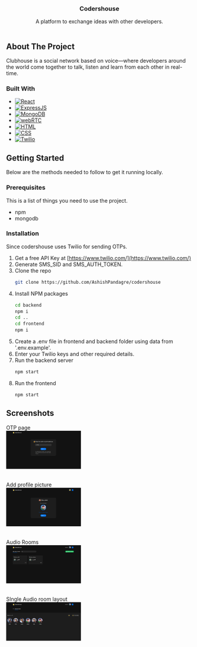 <div id="top"></div>

<!-- PROJECT LOGO -->
<br />
<div align="center">
  <h3 align="center">Codershouse</h3>

  <p align="center">
    A platform to exchange ideas with other developers.
    <br />
    <br />
  </p>
</div>

<!-- ABOUT THE PROJECT -->
## About The Project

Clubhouse is a social network based on voice—where developers around the world come together to talk, listen and learn from each other in real-time.

### Built With

* [![React][React.js]][React-url]
* [![ExpressJS][ExpressJs]][express-url]
* [![MongoDB][MongoDB]][mongoDB-url]
* [![webRTC][webRTC]][webRTC-url]
* [![HTML][HTML]][html-url]
* [![CSS][CSS]][css-url]
* [![Twilio][Twilio]][twilio-url]

<!-- GETTING STARTED -->
## Getting Started

Below are the methods needed to follow to get it running locally.

### Prerequisites

This is a list of things you need to use the project.
* npm
* mongodb

### Installation

Since codershouse uses Twilio for sending OTPs.

1. Get a free API Key at [https://www.twilio.com/](https://www.twilio.com/)
2. Generate SMS_SID and SMS_AUTH_TOKEN.
2. Clone the repo
   ```sh
   git clone https://github.com/AshishPandagre/codershouse
   ```
3. Install NPM packages 
   ```sh
   cd backend
   npm i
   cd ..
   cd frontend
   npm i
   ```
4. Create a .env file in frontend and backend folder using data from '.env.example'.
5. Enter your Twilio keys and other required details.
6. Run the backend server
    ```sh
    npm start
    ```
7. Run the frontend
    ```sh
    npm start
    ```



## Screenshots

OTP page <br/><img src="https://raw.githubusercontent.com/AshishPandagre/codershouse/main/screenshots/Screenshot%20from%202022-07-08%2023-49-49.png?token=GHSAT0AAAAAABVWBDWQ6AXV5U4TGU2DPYYKYWIQYPQ" width="40%" height="40%"> <br/> <br/>

Add profile picture <br/> <img src="https://raw.githubusercontent.com/AshishPandagre/codershouse/main/screenshots/Screenshot%20from%202022-07-08%2023-50-09.png?token=GHSAT0AAAAAABVWBDWQHQEH6XD4RWNFQAKUYWIQYAQ " width="40%" height="40%"><br/><br/>

Audio Rooms <br/><img src="https://raw.githubusercontent.com/AshishPandagre/codershouse/main/screenshots/Screenshot%20from%202022-07-08%2023-55-06.png?token=GHSAT0AAAAAABVWBDWRQUBHVEXTNGZLPFK6YWIQYQQ" width="40%" height="40%"><br/><br/>

SIngle Audio room layout<br/><img src="https://raw.githubusercontent.com/AshishPandagre/codershouse/main/screenshots/Screenshot%20from%202022-07-09%2000-02-11.png?token=GHSAT0AAAAAABVWBDWQLTKCOKNRWSCIXPJAYWIQYRA" width="40%" height="40%"><br/><br/>


[React.js]: https://img.shields.io/badge/React-20232A?style=for-the-badge&logo=react&logoColor=61DAFB
[React-url]: https://reactjs.org/

[ExpressJS]: https://img.shields.io/badge/Express.js-404D59?style=for-the-badge
[Express-url]: http://expressjs.com/

[MongoDB]: https://img.shields.io/badge/MongoDB-4EA94B?style=for-the-badge&logo=mongodb&logoColor=white
[mongoDB-url]: https://www.mongodb.com/

[webRTC]: https://img.shields.io/static/v1?style=for-the-badge&message=WebRTC&color=333333&logo=WebRTC&logoColor=FFFFFF&label=
[webRTC-url]: https://webrtc.org/

[HTML]: https://img.shields.io/static/v1?style=for-the-badge&message=HTML5&color=E34F26&logo=HTML5&logoColor=FFFFFF&label=
[html-url]: https://www.w3schools.com/html/

[Twilio]: https://img.shields.io/static/v1?style=for-the-badge&message=Twilio&color=F22F46&logo=Twilio&logoColor=FFFFFF&label=
[twilio-url]: https://www.twilio.com/

[CSS]: https://img.shields.io/static/v1?style=for-the-badge&message=CSS3&color=1572B6&logo=CSS3&logoColor=FFFFFF&label=
[css-url]: https://www.w3schools.com/css/
